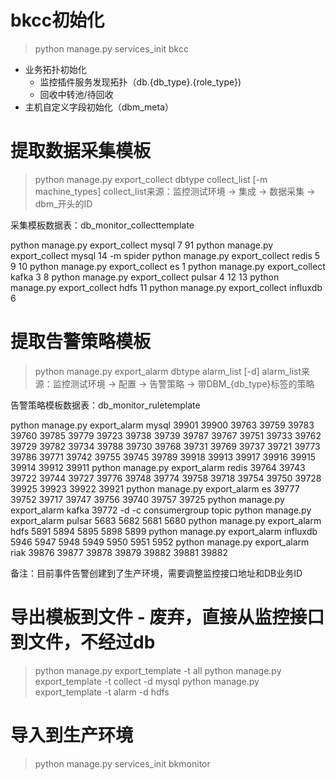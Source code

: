 # bkcc初始化

> python manage.py services_init bkcc

- 业务拓扑初始化
  - 监控插件服务发现拓扑（db.{db_type}.{role_type})
  - 回收中转池/待回收
- 主机自定义字段初始化（dbm_meta）

# 提取数据采集模板

> python manage.py export_collect dbtype collect_list [-m machine_types]
> collect_list来源：监控测试环境 -> 集成 -> 数据采集 -> dbm_开头的ID

采集模板数据表：db_monitor_collecttemplate

python manage.py export_collect mysql 7 91
python manage.py export_collect mysql 14 -m spider
python manage.py export_collect redis 5 9 10
python manage.py export_collect es 1
python manage.py export_collect kafka 3 8
python manage.py export_collect pulsar 4 12 13
python manage.py export_collect hdfs 11
python manage.py export_collect influxdb 6


# 提取告警策略模板

> python manage.py export_alarm dbtype alarm_list [-d]
> alarm_list来源：监控测试环境 -> 配置 -> 告警策略 -> 带DBM_{db_type}标签的策略

告警策略模板数据表：db_monitor_ruletemplate

python manage.py export_alarm mysql 39901 39900 39763 39759 39783 39760 39785 39779 39723 39738 39739 39787 39767 39751 39733 39762 39729 39782 39734 39788 39730 39768 39731 39769 39737 39721 39773 39786 39771 39742 39755 39745 39789 39918 39913 39917 39916 39915 39914 39912 39911
python manage.py export_alarm redis 39764 39743 39722 39744 39727 39776 39748 39774 39758 39718 39754 39750 39728 39925 39923 39922 39921
python manage.py export_alarm es 39777 39752 39717 39747 39756 39740 39757 39725
python manage.py export_alarm kafka 39772 -d -c consumergroup topic
python manage.py export_alarm pulsar 5683 5682 5681 5680
python manage.py export_alarm hdfs 5891 5894 5895 5898 5899
python manage.py export_alarm influxdb 5946 5947 5948 5949 5950 5951 5952
python manage.py export_alarm riak 39876 39877 39878 39879 39882 39881 39882


备注：目前事件告警创建到了生产环境，需要调整监控接口地址和DB业务ID

# 导出模板到文件 - 废弃，直接从监控接口到文件，不经过db

> python manage.py export_template -t all
> python manage.py export_template -t collect -d mysql
> python manage.py export_template -t alarm -d hdfs

# 导入到生产环境

> python manage.py services_init bkmonitor